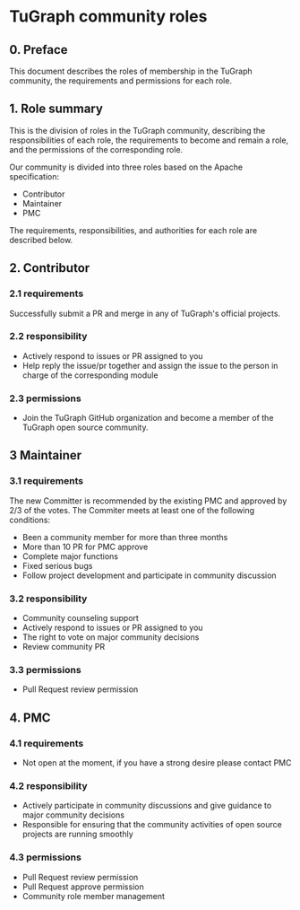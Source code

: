 # TuGraph community roles

## 0. Preface

This document describes the roles of membership in the TuGraph community, the requirements and permissions for each role.

## 1. Role summary

This is the division of roles in the TuGraph community, describing the responsibilities of each role, the requirements to become and remain a role, and the permissions of the corresponding role.

Our community is divided into three roles based on the Apache specification:

- Contributor
- Maintainer
- PMC

The requirements, responsibilities, and authorities for each role are described below.

## 2. Contributor

### 2.1 requirements

Successfully submit a PR and merge in any of TuGraph's official projects.

### 2.2 responsibility

- Actively respond to issues or PR assigned to you
- Help reply the issue/pr together and assign the issue to the person in charge of the corresponding module

### 2.3 permissions

- Join the TuGraph GitHub organization and become a member of the TuGraph open source community.

## 3 Maintainer

### 3.1 requirements

The new Committer is recommended by the existing PMC and approved by 2/3 of the votes. The Commiter meets at least one of the following conditions:

- Been a community member for more than three months
- More than 10 PR for PMC approve
- Complete major functions
- Fixed serious bugs
- Follow project development and participate in community discussion

### 3.2 responsibility

- Community counseling support
- Actively respond to issues or PR assigned to you
- The right to vote on major community decisions
- Review community PR

### 3.3 permissions

- Pull Request review permission

## 4. PMC

### 4.1 requirements

- Not open at the moment, if you have a strong desire please contact PMC

### 4.2 responsibility

- Actively participate in community discussions and give guidance to major community decisions
- Responsible for ensuring that the community activities of open source projects are running smoothly

### 4.3 permissions

- Pull Request review permission
- Pull Request approve permission
- Community role member management
